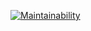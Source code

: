[![Maintainability](https://api.codeclimate.com/v1/badges/f4a382037d3e7bd2ade4/maintainability)](https://codeclimate.com/github/Wo0ty/java-project-lvl3/maintainability)